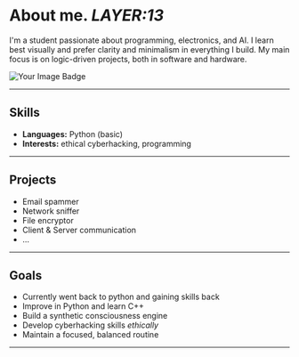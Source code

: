 # About me. _LAYER:13_

I'm a student passionate about programming, electronics, and AI. I learn best visually and prefer clarity and minimalism in everything I build. My main focus is on logic-driven projects, both in software and hardware.

<img src="https://tryhackme-badges.s3.amazonaws.com/ixxc.png" alt="Your Image Badge" />

---

## Skills

- **Languages:** Python (basic)
- **Interests:** ethical cyberhacking, programming

---

## Projects

- Email spammer
- Network sniffer
- File encryptor
- Client & Server communication
- ...

---

## Goals

- Currently went back to python and gaining skills back
- Improve in Python and learn C++
- Build a synthetic consciousness engine
- Develop cyberhacking skills *ethically*
- Maintain a focused, balanced routine

---

